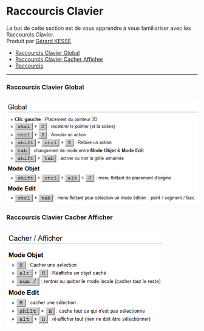 # Raccourcis Clavier

Le but de cette section est de vous apprendre à vous familiariser avec les Raccourcis Clavier.  
Produit par 
[Gérard KESSE](https://github.com/gkesse/ "https://github.com/gkesse").

* [Raccourcis Clavier Global](#raccourcis-clavier-global "Raccourcis Clavier Global") 
* [Raccourcis Clavier Cacher Afficher](#raccourcis-clavier-cacher-afficher "Raccourcis Clavier Cacher Afficher") 
* [Raccourcis ](#raccourcis- "Raccourcis ") 
---
### Raccourcis Clavier Global

![Image](https://raw.githubusercontent.com/gkesse/ReadyBlender/master/Notion/img/Raccourcis_Clavier_Global.png)
---
### Raccourcis Clavier Cacher Afficher

![Image](https://raw.githubusercontent.com/gkesse/ReadyBlender/master/Notion/img/Raccourcis_Clavier_Cacher_Afficher.png)
---
